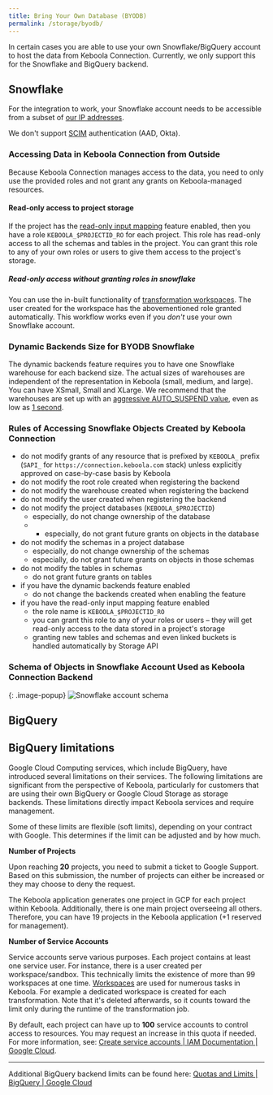 ```yaml
---
title: Bring Your Own Database (BYODB)
permalink: /storage/byodb/
---
```


In certain cases you are able to use your own Snowflake/BigQuery account to host the data from Keboola Connection. Currently, we only support this for the Snowflake and BigQuery backend.  

## Snowflake

For the integration to work, your Snowflake account needs to be accessible from a subset of [our IP addresses](/components/ip-addresses/).

We don't support [SCIM](https://docs.snowflake.com/en/user-guide/scim.html) authentication (AAD, Okta). 

### Accessing Data in Keboola Connection from Outside

Because Keboola Connection manages access to the data, you need to only use the provided roles and not grant any grants on Keboola-managed resources. 

#### Read-only access to project storage

If the project has the [read-only input mapping](/transformations/mappings/#read-only-input-mapping) feature enabled, then you have a role `KEBOOLA_$PROJECTID_RO` for each project. This role has read-only access to all the schemas and tables in the project. You can grant this role to any of your own roles or users to give them access to the project's storage.

##### Read-only access without granting roles in snowflake

You can use the in-built functionality of [transformation workspaces](/transformations/workspace/). The user created for the workspace has the abovementioned role granted automatically. This workflow works even if you *don't* use your own Snowflake account.

### Dynamic Backends Size for BYODB Snowflake

The dynamic backends feature requires you to have one Snowflake warehouse for each backend size. The actual sizes of warehouses are independent of the representation in Keboola (small, medium, and large). You can have XSmall, Small and XLarge. We recommend that the warehouses are set up with an [aggressive AUTO_SUSPEND value](https://docs.snowflake.com/en/user-guide/warehouses-considerations.html#automating-warehouse-suspension), even as low as [1 second](https://docs.snowflake.com/en/sql-reference/sql/alter-warehouse.html). 

### Rules of Accessing Snowflake Objects Created by Keboola Connection

* do not modify grants of any resource that is prefixed by `KEBOOLA_` prefix (`SAPI_` for `https://connection.keboola.com` stack) unless explicitly approved on case-by-case basis by Keboola 
* do not modify the root role created when registering the backend
* do not modify the warehouse created when registering the backend
* do not modify the user created when registering the backend
* do not modify the project databases (`KEBOOLA_$PROJECTID`)
  * especially, do not change ownership of the database
  * * especially, do not grant future grants on objects in the database
* do not modify the schemas in a project database
  * especially, do not change ownership of the schemas
  * especially, do not grant future grants on objects in those schemas
* do not modify the tables in schemas 
  * do not grant future grants on tables
* if you have the dynamic backends feature enabled
  * do not change the backends created when enabling the feature
* if you have the read-only input mapping feature enabled
  * the role name is `KEBOOLA_$PROJECTID_RO`
  * you can grant this role to any of your roles or users – they will get read-only access to the data stored in a project's storage  
  * granting new tables and schemas and even linked buckets is handled automatically by Storage API

### Schema of Objects in Snowflake Account Used as Keboola Connection Backend

{: .image-popup}
![Snowflake account schema](schema.png)

## BigQuery


## BigQuery limitations

Google Cloud Computing services, which include BigQuery, have introduced several limitations on their services. The following limitations are significant from the perspective of Keboola, particularly for customers that are using their own BigQuery or Google Cloud Storage as storage backends. These limitations directly impact Keboola services and require management.

Some of these limits are flexible (soft limits), depending on your contract with Google. This determines if the limit can be adjusted and by how much.

**Number of Projects**

Upon reaching **20** projects, you need to submit a ticket to Google Support. Based on this submission, the number of projects can either be increased or they may choose to deny the request.

The Keboola application generates one project in GCP for each project within Keboola. Additionally, there is one main project overseeing all others. Therefore, you can have 19 projects in the Keboola application (+1 reserved for management).

**Number of Service Accounts**

Service accounts serve various purposes. Each project contains at least one service user. For instance, there is a user created per workspace/sandbox. This technically limits the existence of more than 99 workspaces at one time. [Workspaces](https://help.keboola.com/transformations/workspace/) are used for numerous tasks in Keboola. For example a dedicated workspace is created for each transformation. Note that it's deleted afterwards, so it counts toward the limit only during the runtime of the transformation job. 

By default, each project can have up to **100** service accounts to control access to resources. You may request an increase in this quota if needed. For more information, see: [Create service accounts  |  IAM Documentation  |  Google Cloud](https://cloud.google.com/iam/docs/service-accounts-create#:~:text=By%20default%2C%20each%20project%20can,a%20quota%20increase%20if%20necessary.).

----

Additional BigQuery backend limits can be found here: [Quotas and Limits  |  BigQuery  |  Google Cloud](https://cloud.google.com/bigquery/quotas#api_request_quotas)

